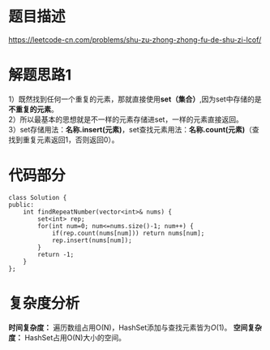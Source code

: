 # 题目描述
https://leetcode-cn.com/problems/shu-zu-zhong-zhong-fu-de-shu-zi-lcof/
# 解题思路1
1）既然找到任何一个重复的元素，那就直接使用**set（集合）**,因为set中存储的是**不重复的元素**。   
2）所以最基本的思想就是不一样的元素存储进set，一样的元素直接返回。  
3）set存储用法：**名称.insert(元素)**，set查找元素用法：**名称.count(元素)**（查找到重复元素返回1，否则返回0）。  
# 代码部分
```
class Solution {
public:
    int findRepeatNumber(vector<int>& nums) {
        set<int> rep;
        for(int num=0; num<=nums.size()-1; num++) {
            if(rep.count(nums[num])) return nums[num];
            rep.insert(nums[num]);
        }
        return -1;
    }
};
```
# 复杂度分析
**时间复杂度：** 遍历数组占用O(N)，HashSet添加与查找元素皆为*O*(1)。
**空间复杂度：** HashSet占用O(N)大小的空间。
